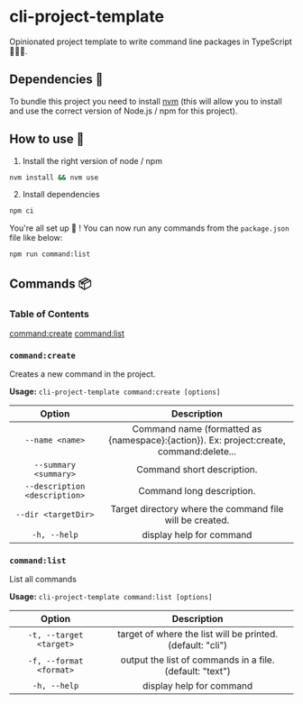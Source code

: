 # cli-project-template

Opinionated project template to write command line packages in TypeScript 🧑🏼‍💻.

## Dependencies 🔗

To bundle this project you need to install [nvm](https://github.com/nvm-sh/nvm?tab=readme-ov-file#installing-and-updating) (this will allow you to install and use the correct version of Node.js / npm for this project).

## How to use 📖

1. Install the right version of node / npm

```sh
nvm install && nvm use
```

2. Install dependencies

```sh
npm ci
```

You're all set up 🎉 ! You can now run any commands from the `package.json` file like below:

```sh
npm run command:list
```

## Commands 📦

<!-- DO NOT REMOVE: CommandListStart -->

### Table of Contents

[command:create](#commandcreate)
[command:list](#commandlist)

### `command:create`

Creates a new command in the project.

__Usage:__ `cli-project-template command:create [options]`

| Option | Description |
|:----:|:----:|
| `--name <name>` | Command name (formatted as {namespace}:{action}). Ex: project:create, command:delete... |
| `--summary <summary>` | Command short description. |
| `--description <description>` | Command long description. |
| `--dir <targetDir>` | Target directory where the command file will be created. |
| `-h, --help` | display help for command |

### `command:list`

List all commands

__Usage:__ `cli-project-template command:list [options]`

| Option | Description |
|:----:|:----:|
| `-t, --target <target>` | target of where the list will be printed. (default: "cli") |
| `-f, --format <format>` | output the list of commands in a file. (default: "text") |
| `-h, --help` | display help for command |

<!-- DO NOT REMOVE: CommandListEnd -->

